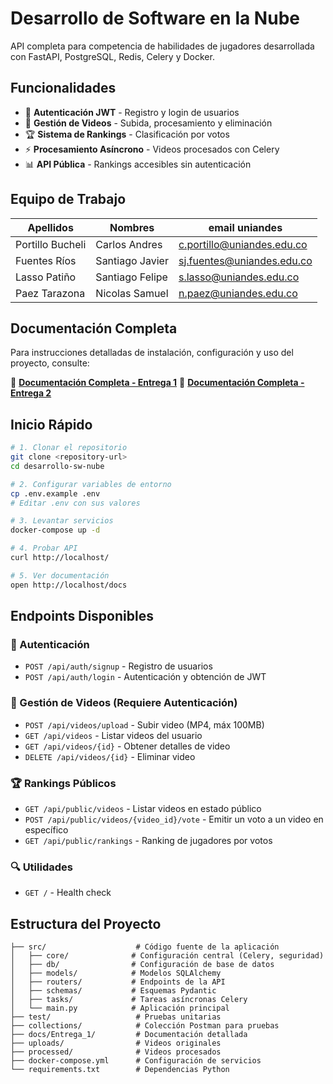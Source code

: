 # Desarrollo de Software en la Nube

API completa para competencia de habilidades de jugadores desarrollada con FastAPI, PostgreSQL, Redis, Celery y Docker.

## Funcionalidades
- 🔐 **Autenticación JWT** - Registro y login de usuarios
- 🎥 **Gestión de Videos** - Subida, procesamiento y eliminación
- 🏆 **Sistema de Rankings** - Clasificación por votos
- ⚡ **Procesamiento Asíncrono** - Videos procesados con Celery
- 📊 **API Pública** - Rankings accesibles sin autenticación

## Equipo de Trabajo
| Apellidos        | Nombres         | email uniandes                                  |
|------------------|-----------------|--------------------------------------------------|
| Portillo Bucheli | Carlos Andres   | [c.portillo@uniandes.edu.co](mailto:c.portillo@uniandes.edu.co) |
| Fuentes Ríos     | Santiago Javier | [sj.fuentes@uniandes.edu.co](mailto:sj.fuentes@uniandes.edu.co) |
| Lasso Patiño     | Santiago Felipe | [s.lasso@uniandes.edu.co](mailto:s.lasso@uniandes.edu.co)       |
| Paez Tarazona    | Nicolas Samuel  | [n.paez@uniandes.edu.co](mailto:n.paez@uniandes.edu.co)         |


## Documentación Completa

Para instrucciones detalladas de instalación, configuración y uso del proyecto, consulte:

📖 **[Documentación Completa - Entrega 1](docs/Entrega_1/README.md)**
📖 **[Documentación Completa - Entrega 2](docs/Entrega_2/README.md)**

## Inicio Rápido

```bash
# 1. Clonar el repositorio
git clone <repository-url>
cd desarrollo-sw-nube

# 2. Configurar variables de entorno
cp .env.example .env
# Editar .env con sus valores

# 3. Levantar servicios
docker-compose up -d

# 4. Probar API
curl http://localhost/

# 5. Ver documentación
open http://localhost/docs
```

## Endpoints Disponibles

### 🔐 Autenticación
- `POST /api/auth/signup` - Registro de usuarios
- `POST /api/auth/login` - Autenticación y obtención de JWT

### 🎥 Gestión de Videos (Requiere Autenticación)
- `POST /api/videos/upload` - Subir video (MP4, máx 100MB)
- `GET /api/videos` - Listar videos del usuario
- `GET /api/videos/{id}` - Obtener detalles de video
- `DELETE /api/videos/{id}` - Eliminar video

### 🏆 Rankings Públicos
- `GET /api/public/videos` - Listar videos en estado público
- `POST /api/public/videos/{video_id}/vote` - Emitir un voto a un video en específico
- `GET /api/public/rankings` - Ranking de jugadores por votos


### 🔍 Utilidades
- `GET /` - Health check

## Estructura del Proyecto

```
├── src/                    # Código fuente de la aplicación
│   ├── core/              # Configuración central (Celery, seguridad)
│   ├── db/                # Configuración de base de datos
│   ├── models/            # Modelos SQLAlchemy
│   ├── routers/           # Endpoints de la API
│   ├── schemas/           # Esquemas Pydantic
│   ├── tasks/             # Tareas asíncronas Celery
│   └── main.py            # Aplicación principal
├── test/                   # Pruebas unitarias
├── collections/            # Colección Postman para pruebas
├── docs/Entrega_1/         # Documentación detallada
├── uploads/                # Videos originales
├── processed/              # Videos procesados
├── docker-compose.yml      # Configuración de servicios
└── requirements.txt        # Dependencias Python
```

